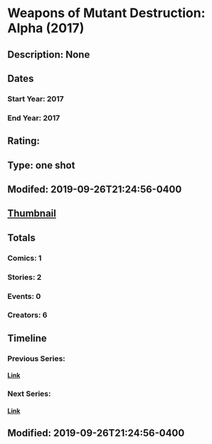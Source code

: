# Weapons of Mutant Destruction: Alpha (2017)
## Description: None
## Dates
### Start Year: 2017
### End Year: 2017
## Rating: 
## Type: one shot
## Modifed: 2019-09-26T21:24:56-0400
## [Thumbnail](http://i.annihil.us/u/prod/marvel/i/mg/9/70/5a84a282dcb86.jpg)
## Totals
### Comics: 1
### Stories: 2
### Events: 0
### Creators: 6
## Timeline
### Previous Series: 
#### [Link]()
### Next Series: 
#### [Link]()
## Modified: 2019-09-26T21:24:56-0400